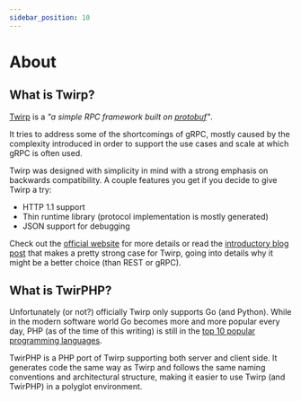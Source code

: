 ```yaml
---
sidebar_position: 10
---
```


# About

## What is Twirp?

[Twirp](https://twitchtv.github.io/twirp/) is a _"a simple RPC framework built on [protobuf](https://developers.google.com/protocol-buffers/)"_.

It tries to address some of the shortcomings of gRPC,
mostly caused by the complexity introduced in order to support the use cases and scale at which gRPC is often used.

Twirp was designed with simplicity in mind with a strong emphasis on backwards compatibility.
A couple features you get if you decide to give Twirp a try:

- HTTP 1.1 support
- Thin runtime library (protocol implementation is mostly generated)
- JSON support for debugging

Check out the [official website](https://twitchtv.github.io/twirp/) for more details or
read the [introductory blog post](https://blog.twitch.tv/en/2018/01/16/twirp-a-sweet-new-rpc-framework-for-go-5f2febbf35f/#f1a5)
that makes a pretty strong case for Twirp, going into details why it might be a better choice (than REST or gRPC).

## What is TwirPHP?

Unfortunately (or not?) officially Twirp only supports Go (and Python).
While in the modern software world Go becomes more and more popular every day,
PHP (as of the time of this writing) is still in the [top 10 popular programming languages](https://www.tiobe.com/tiobe-index/).

TwirPHP is a PHP port of Twirp supporting both server and client side.
It generates code the same way as Twirp and follows the same naming conventions and architectural structure,
making it easier to use Twirp (and TwirPHP) in a polyglot environment.
